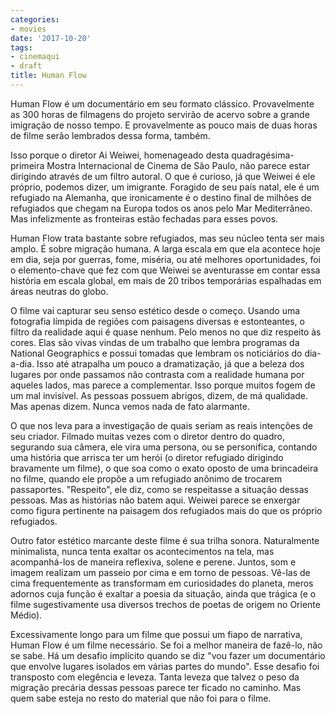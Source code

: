 ```yaml
---
categories:
- movies
date: '2017-10-20'
tags:
- cinemaqui
- draft
title: Human Flow
---
```


Human Flow é um documentário em seu formato clássico. Provavelmente as 300 horas de filmagens do projeto servirão de acervo sobre a grande imigração de nosso tempo. E provavelmente as pouco mais de duas horas de filme serão lembrados dessa forma, também.

Isso porque o diretor Ai Weiwei, homenageado desta quadragésima-primeira Mostra Internacional de Cinema de São Paulo, não parece estar dirigindo através de um filtro autoral. O que é curioso, já que Weiwei é ele próprio, podemos dizer, um imigrante. Foragido de seu país natal, ele é um refugiado na Alemanha, que ironicamente é o destino final de milhões de refugiados que chegam na Europa todos os anos pelo Mar Mediterrâneo. Mas infelizmente as fronteiras estão fechadas para esses povos.

Human Flow trata bastante sobre refugiados, mas seu núcleo tenta ser mais amplo. É sobre migração humana. A larga escala em que ela acontece hoje em dia, seja por guerras, fome, miséria, ou até melhores oportunidades, foi o elemento-chave que fez com que Weiwei se aventurasse em contar essa história em escala global, em mais de 20 tribos temporárias espalhadas em áreas neutras do globo.

O filme vai capturar seu senso estético desde o começo. Usando uma fotografia límpida de regiões com paisagens diversas e estonteantes, o filtro da realidade aqui é quase nenhum. Pelo menos no que diz respeito às cores. Elas são vivas vindas de um trabalho que lembra programas da National Geographics e possui tomadas que lembram os noticiários do dia-a-dia. Isso até atrapalha um pouco a dramatização, já que a beleza dos lugares por onde passamos não contrasta com a realidade humana por aqueles lados, mas parece a complementar. Isso porque muitos fogem de um mal invisível. As pessoas possuem abrigos, dizem, de má qualidade. Mas apenas dizem. Nunca vemos nada de fato alarmante.

O que nos leva para a investigação de quais seriam as reais intenções de seu criador. Filmado muitas vezes com o diretor dentro do quadro, segurando sua câmera, ele vira uma persona, ou se personifica, contando uma história que arrisca ter um herói (o diretor refugiado dirigindo bravamente um filme), o que soa como o exato oposto de uma brincadeira no filme, quando ele propõe a um refugiado anônimo de trocarem passaportes. "Respeito", ele diz, como se respeitasse a situação dessas pessoas. Mas as histórias não batem aqui. Weiwei parece se enxergar como figura pertinente na paisagem dos refugiados mais do que os próprio refugiados.

Outro fator estético marcante deste filme é sua trilha sonora. Naturalmente minimalista, nunca tenta exaltar os acontecimentos na tela, mas acompanhá-los de maneira reflexiva, solene e perene. Juntos, som e imagem realizam um passeio por cima e em torno de pessoas. Vê-las de cima frequentemente as transformam em curiosidades do planeta, meros adornos cuja função é exaltar a poesia da situação, ainda que trágica (e o filme sugestivamente usa diversos trechos de poetas de origem no Oriente Médio).

Excessivamente longo para um filme que possui um fiapo de narrativa, Human Flow é um filme necessário. Se foi a melhor maneira de fazê-lo, não se sabe. Há um desafio implícito quando se diz "vou fazer um documentário que envolve lugares isolados em várias partes do mundo". Esse desafio foi transposto com elegência e leveza. Tanta leveza que talvez o peso da migração precária dessas pessoas parece ter ficado no caminho. Mas quem sabe esteja no resto do material que não foi para o filme.